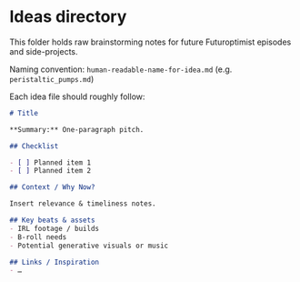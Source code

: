 # Ideas directory

This folder holds raw brainstorming notes for future Futuroptimist episodes and side-projects.

Naming convention: `human-readable-name-for-idea.md` (e.g. `peristaltic_pumps.md`)

Each idea file should roughly follow:

```md
# Title

**Summary:** One-paragraph pitch.

## Checklist

- [ ] Planned item 1
- [ ] Planned item 2

## Context / Why Now?

Insert relevance & timeliness notes.

## Key beats & assets
- IRL footage / builds
- B-roll needs
- Potential generative visuals or music

## Links / Inspiration
- …
```
